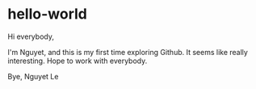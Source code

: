 # hello-world

Hi everybody,

I'm Nguyet, and this is my first time exploring Github. It seems like really interesting.
Hope to work with everybody.

Bye,
Nguyet Le
